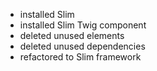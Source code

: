- installed Slim
- installed Slim Twig component
- deleted unused elements
- deleted unused dependencies
- refactored to Slim framework
